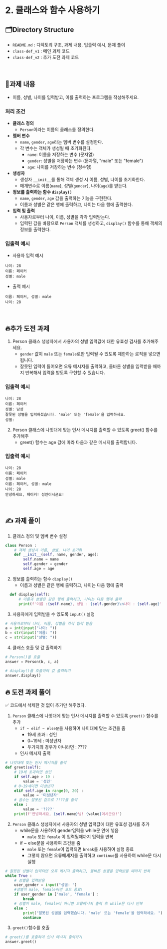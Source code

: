 # 2.  클래스와 함수 사용하기


## 🗂️Directory Structure
- `README.md` : 디렉토리 구조, 과제 내용, 입출력 예시, 문제 풀이
- `class-def_v1` : 메인 과제 코드
- `class-def_v2` : 추가 도전 과제 코드

<br>

## 📝과제 내용
- 이름, 성별, 나이를 입력받고, 이를 출력하는 프로그램을 작성해주세요.

### 처리 조건
- **클래스 정의**
    - `Person`이라는 이름의 클래스를 정의한다.
- **멤버 변수**
    - `name`, `gender`, `age`라는 멤버 변수를 설정한다.
    - 각 변수는 객체가 생성될 때 초기화된다.
        - `name`: 이름을 저장하는 변수 (문자열)
        - `gender`: 성별을 저장하는 변수 (문자열, "male" 또는 "female")
        - `age`: 나이를 저장하는 변수 (정수형)
- **생성자**
    - 생성자 `__init__`를 통해 객체 생성 시 이름, 성별, 나이를 초기화한다.
    - 매개변수로 이름(`name`), 성별(`gender`), 나이(`age`)를 받는다.
- **정보를 출력하는 함수 `display()`**
    - `name`, `gender`, `age` 값을 출력하는 기능을 구현한다.
    - 이름과 성별은 같은 행에 출력하고, 나이는 다음 행에 출력한다.
- **입력 및 출력**
    - 사용자로부터 나이, 이름, 성별을 각각 입력받는다.
    - 입력된 값을 바탕으로 `Person` 객체를 생성하고, `display()` 함수를 통해 객체의 정보를 출력한다.

### 입출력 예시
- 사용자 입력 예시
```
나이: 28
이름: 페이커
성별: male
```
- 출력 예시
```
이름: 페이커, 성별: male
나이: 28
```


<br>

## 🔥추가 도전 과제
1. Person 클래스 생성자에서 사용자의 성별 입력값에 대한 유효성 검사를 추가해주세요.
   - `gender` 값이 `male` 또는 `female`로만 입력될 수 있도록 제한하는 로직을 넣으면 됩니다.
   - 잘못된 입력이 들어오면 오류 메시지를 출력하고, 올바른 성별을 입력받을 때까지 반복해서 입력을 받도록 구현할 수 있습니다.
### 입출력 예시
```
나이: 28
이름: 페이커
성별: 남성
잘못된 성별을 입력하셨습니다. 'male' 또는 'female'을 입력하세요.
성별: 
```
2. Person 클래스에 나잇대에 맞는 인사 메시지를 출력할 수 있도록 greet() 함수를 추가해주
   - greet() 함수는 age 값에 따라 다음과 같은 메시지를 출력합니다.
### 입출력 예시
```
나이: 28
이름: 페이커
성별: male
이름: 페이커, 성별: male
나이: 28
안녕하세요, 페이커! 성인이시군요!
```

<br>

## ✍️ 과제 풀이

1. 클래스 정의 및 멤버 변수 설정

```python
class Person :
    # 객체 생성시 이름, 성별, 나이 초기화
    def __init__(self, name, gender, age):
        self.name = name
        self.gender = gender
        self.age = age
```

2. 정보를 출력하는 함수 `display()`
    - 이름과 성별은 같은 행에 출력하고, 나이는 다음 행에 출력

```python
  def display(self):
      # 이름과 성별은 같은 행에 출력하고, 나이는 다음 행에 출력
      print(f'이름 :{self.name}, 성별 : {self.gender}\n나이 : {self.age}')
```

3. 사용자에게 입력받을 수 있도록 `input()` 설정

```python
# 사용자로부터 나이, 이름, 성별을 각각 입력 받음
a = int(input("나이: "))
b = str(input("이름: "))
c = str(input("셩별: "))
```

4. 클래스 호출 및 값 출력하기

```python
# Person()을 호출
answer = Person(b, c, a)

# display()를 호출하여 값 출력하기
answer.display()
```

## 🔥 도전 과제 풀이

✅ 코드에서 삭제한 것 없이 추가만 해주었다.

1. `Person` 클래스에 나잇대에 맞는 인사 메시지를 출력할 수 있도록 `greet()` 함수를 추가
    - `if ~ elif ~ else문`을 사용하여 나이대에 맞는 조건을 줌
        - 19세 초과 : 성인
        - 0~19세 : 미성년자
        - 두가지의 경우가 아니라면 : ????
    - 인사 메시지 출력

```python
# 나잇대에 맞는 인사 메시지를 출력
def greet(self):
    # 19세 초과이면 성인
    if self.age > 19 :
        value = '성인'
    # 0~19세이면 미성년자
    elif self.age in range(0, 20) :
        value = '미성년자'
    # 음수는 잘못된 값으로 ????를 출력
    else :
        value = '????'
    print(f'안녕하세요, {self.name}님! {value}이시군요!')
```

2. `Person` 클래스 생성자에서 사용자의 성별 입력값에 대한 유효성 검사를 추가
    - while문을 사용하여 gender입력을 while문 안에 넣음
        - `male` 또는  `female` 이 입력될때까지 입력을 반복
    - if ~ else문을 사용하여 조건을 줌
        - `male` 또는  `female`이 입력되면 `break`를 사용하여 실행 종료
        - 그렇지 않으면 오류메세지를 출력하고 `continue`를 사용하여 while문 다시 실행

```python
# 잘못된 성별이 입력되면 오류 메시지 출력하고, 올바른 성별을 입력받을 때까지 반복
while True :
    # 성별을 입력받음
    user_gender = input("성별: ")
    #성별이 male, female이면 코드 종료!
    if user_gender in ['male', 'female'] :
        break
    # 성별이 male, female이 아니면 오류메시지 출력 후 while문 다시 반복
    else :
        print("잘못된 성별을 입력했습니다. 'male' 또는 'female'을 입력하세요. ")
        continue
```

3. `greet()`함수를 호출

```python
# greet()를 호출하여 인사 메시지 출력하기
answer.greet()
```